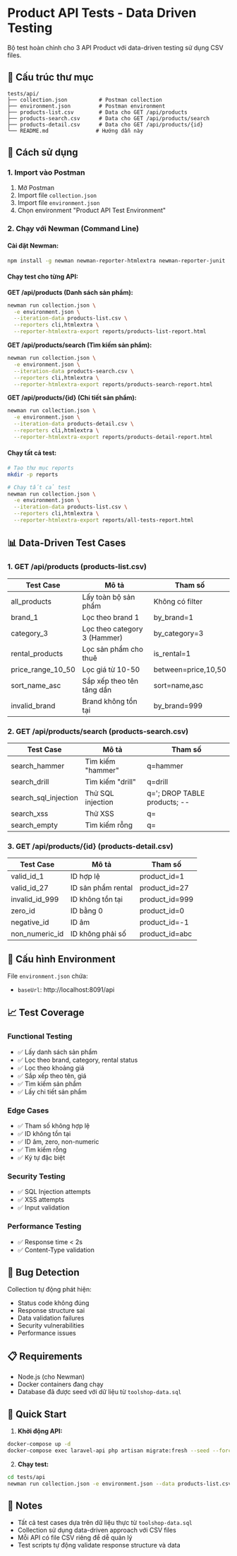# Product API Tests - Data Driven Testing

Bộ test hoàn chỉnh cho 3 API Product với data-driven testing sử dụng CSV files.

## 📁 Cấu trúc thư mục

```
tests/api/
├── collection.json          # Postman collection
├── environment.json         # Postman environment
├── products-list.csv        # Data cho GET /api/products
├── products-search.csv      # Data cho GET /api/products/search  
├── products-detail.csv      # Data cho GET /api/products/{id}
└── README.md               # Hướng dẫn này
```

## 🚀 Cách sử dụng

### 1. Import vào Postman

1. Mở Postman
2. Import file `collection.json`
3. Import file `environment.json`
4. Chọn environment "Product API Test Environment"

### 2. Chạy với Newman (Command Line)

#### Cài đặt Newman:
```bash
npm install -g newman newman-reporter-htmlextra newman-reporter-junit
```

#### Chạy test cho từng API:

**GET /api/products (Danh sách sản phẩm):**
```bash
newman run collection.json \
  -e environment.json \
  --iteration-data products-list.csv \
  --reporters cli,htmlextra \
  --reporter-htmlextra-export reports/products-list-report.html
```

**GET /api/products/search (Tìm kiếm sản phẩm):**
```bash
newman run collection.json \
  -e environment.json \
  --iteration-data products-search.csv \
  --reporters cli,htmlextra \
  --reporter-htmlextra-export reports/products-search-report.html
```

**GET /api/products/{id} (Chi tiết sản phẩm):**
```bash
newman run collection.json \
  -e environment.json \
  --iteration-data products-detail.csv \
  --reporters cli,htmlextra \
  --reporter-htmlextra-export reports/products-detail-report.html
```

#### Chạy tất cả test:
```bash
# Tạo thư mục reports
mkdir -p reports

# Chạy tất cả test
newman run collection.json \
  -e environment.json \
  --iteration-data products-list.csv \
  --reporters cli,htmlextra \
  --reporter-htmlextra-export reports/all-tests-report.html
```

## 📊 Data-Driven Test Cases

### 1. GET /api/products (products-list.csv)

| Test Case | Mô tả | Tham số |
|-----------|-------|---------|
| all_products | Lấy toàn bộ sản phẩm | Không có filter |
| brand_1 | Lọc theo brand 1 | by_brand=1 |
| category_3 | Lọc theo category 3 (Hammer) | by_category=3 |
| rental_products | Lọc sản phẩm cho thuê | is_rental=1 |
| price_range_10_50 | Lọc giá từ 10-50 | between=price,10,50 |
| sort_name_asc | Sắp xếp theo tên tăng dần | sort=name,asc |
| invalid_brand | Brand không tồn tại | by_brand=999 |

### 2. GET /api/products/search (products-search.csv)

| Test Case | Mô tả | Tham số |
|-----------|-------|---------|
| search_hammer | Tìm kiếm "hammer" | q=hammer |
| search_drill | Tìm kiếm "drill" | q=drill |
| search_sql_injection | Thử SQL injection | q='; DROP TABLE products; -- |
| search_xss | Thử XSS | q=<script>alert('xss')</script> |
| search_empty | Tìm kiếm rỗng | q= |

### 3. GET /api/products/{id} (products-detail.csv)

| Test Case | Mô tả | Tham số |
|-----------|-------|---------|
| valid_id_1 | ID hợp lệ | product_id=1 |
| valid_id_27 | ID sản phẩm rental | product_id=27 |
| invalid_id_999 | ID không tồn tại | product_id=999 |
| zero_id | ID bằng 0 | product_id=0 |
| negative_id | ID âm | product_id=-1 |
| non_numeric_id | ID không phải số | product_id=abc |

## 🔧 Cấu hình Environment

File `environment.json` chứa:
- `baseUrl`: http://localhost:8091/api

## 📈 Test Coverage

### Functional Testing
- ✅ Lấy danh sách sản phẩm
- ✅ Lọc theo brand, category, rental status
- ✅ Lọc theo khoảng giá
- ✅ Sắp xếp theo tên, giá
- ✅ Tìm kiếm sản phẩm
- ✅ Lấy chi tiết sản phẩm

### Edge Cases
- ✅ Tham số không hợp lệ
- ✅ ID không tồn tại
- ✅ ID âm, zero, non-numeric
- ✅ Tìm kiếm rỗng
- ✅ Ký tự đặc biệt

### Security Testing
- ✅ SQL Injection attempts
- ✅ XSS attempts
- ✅ Input validation

### Performance Testing
- ✅ Response time < 2s
- ✅ Content-Type validation

## 🐛 Bug Detection

Collection tự động phát hiện:
- Status code không đúng
- Response structure sai
- Data validation failures
- Security vulnerabilities
- Performance issues

## 📋 Requirements

- Node.js (cho Newman)
- Docker containers đang chạy
- Database đã được seed với dữ liệu từ `toolshop-data.sql`

## 🚀 Quick Start

1. **Khởi động API:**
```bash
docker-compose up -d
docker-compose exec laravel-api php artisan migrate:fresh --seed --force
```

2. **Chạy test:**
```bash
cd tests/api
newman run collection.json -e environment.json --data products-list.csv
```

## 📝 Notes

- Tất cả test cases dựa trên dữ liệu thực từ `toolshop-data.sql`
- Collection sử dụng data-driven approach với CSV files
- Mỗi API có file CSV riêng để dễ quản lý
- Test scripts tự động validate response structure và data 